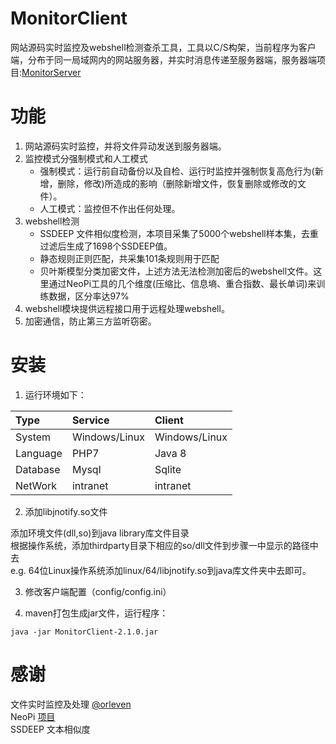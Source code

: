 ﻿# MonitorClient
网站源码实时监控及webshell检测查杀工具，工具以C/S构架，当前程序为客户端，分布于同一局域网内的网站服务器，并实时消息传递至服务器端，服务器端项目:[MonitorServer](https://github.com/0kami/MonitorServer)
# 功能
1. 网站源码实时监控，并将文件异动发送到服务器端。
2. 监控模式分强制模式和人工模式
   - 强制模式：运行前自动备份以及自检、运行时监控并强制恢复高危行为(新增，删除，修改)所造成的影响（删除新增文件，恢复删除或修改的文件）。
   - 人工模式：监控但不作出任何处理。
3. webshell检测
    - SSDEEP 文件相似度检测，本项目采集了5000个webshell样本集，去重过滤后生成了1698个SSDEEP值。
    - 静态规则正则匹配，共采集101条规则用于匹配
    - 贝叶斯模型分类加密文件，上述方法无法检测加密后的webshell文件。这里通过NeoPi工具的几个维度(压缩比、信息墒、重合指数、最长单词)来训练数据，区分率达97%
4. webshell模块提供远程接口用于远程处理webshell。
5. 加密通信，防止第三方监听窃密。
 
# 安装

1. 运行环境如下：

| Type     | Service                | Client
|:-------- |:---------------------- |:------------------------------------ 
| System   | Windows/Linux          | Windows/Linux
| Language | PHP7                   | Java 8
| Database | Mysql                  | Sqlite
| NetWork  | intranet                 | intranet

2. 添加libjnotify.so文件

  添加环境文件(dll,so)到java library库文件目录<br>
  根据操作系统，添加thirdparty目录下相应的so/dll文件到步骤一中显示的路径中去<br>
  e.g. 64位Linux操作系统添加linux/64/libjnotify.so到java库文件夹中去即可。

3. 修改客户端配置（config/config.ini）

4. maven打包生成jar文件，运行程序：

```
java -jar MonitorClient-2.1.0.jar
```

# 感谢
文件实时监控及处理 [@orleven](https://github.com/orleven)<br>
NeoPi [项目](https://github.com/Neohapsis/NeoPI)<br>
SSDEEP 文本相似度


